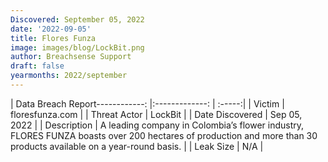 ```yaml
---
Discovered: September 05, 2022
date: '2022-09-05'
title: Flores Funza
image: images/blog/LockBit.png
author: Breachsense Support
draft: false
yearmonths: 2022/september
---
```


| Data Breach Report------------:     |:-------------:    | :-----:|
| Victim      | floresfunza.com      | 
| Threat Actor      | LockBit      | 
| Date Discovered      | Sep 05, 2022      | 
| Description      | A leading company in Colombia’s flower industry, FLORES FUNZA boasts over 200 hectares of production and more than 30 products available on a year-round basis.       | 
| Leak Size      | N/A      | 

